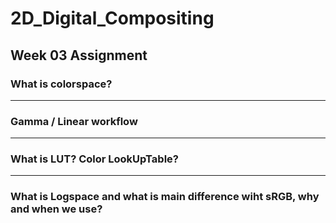 # 2D_Digital_Compositing
## Week 03 Assignment
### What is colorspace?

-------------
### Gamma / Linear workflow

------------
### What is LUT? Color LookUpTable?

---------------
### What is Logspace and what is main difference wiht sRGB, why and when we use?
